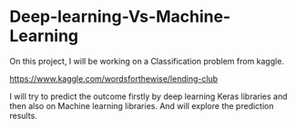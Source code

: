# Deep-learning-Vs-Machine-Learning
On this project, I will be working on a Classification problem from kaggle.

https://www.kaggle.com/wordsforthewise/lending-club 

I will try to predict the outcome firstly by deep learning Keras libraries and then also on Machine learning libraries. And will explore the prediction results.
